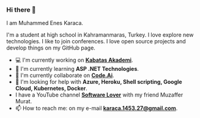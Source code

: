 ### Hi there 👋
I am Muhammed Enes Karaca.

I'm a student at high school in Kahramanmaras, Turkey. I love explore new technologies. I like to join conferences. I love open source projects and develop things on my GitHub page.

 - 💻 I'm currently working on [**Kabatas Akademi**](https://www.kabatasakademi.com).
 - 🌱 I'm currently learning **ASP .NET Technologies**.
 - 👯 I'm currently collaborate on [**Code.Ai**](https://github.com/code-ai-official).
 - 🤔 I'm looking for help with **Azure, Heroku, Shell scripting, Google Cloud, Kubernetes, Docker**.
 - I have a  YouTube channel [**Software Lover**](https://www.youtube.com/channel/UCnZw8EJIzA7oBMb_7Fa6xew) with my friend Muzaffer Murat.
 - 📫 How to reach me: on my e-mail [**karaca.1453.27@gmail.com**](mailto:karaca.1453.27@gmail.com).

<!--
**M-Enes/M-Enes** is a ✨ _special_ ✨ repository because its `README.md` (this file) appears on your GitHub profile.

Here are some ideas to get you started:

- 🔭 I’m currently working on ...
- 🌱 I’m currently learning ...
- 👯 I’m looking to collaborate on ...
- 🤔 I’m looking for help with ...
- 💬 Ask me about ...
- 📫 How to reach me: ...
- 😄 Pronouns: ...
- ⚡ Fun fact: ...
-->
